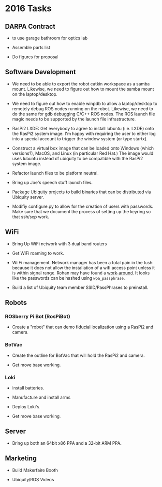 # 2016 Tasks

## DARPA Contract

*  to use garage bathroom for optics lab

* Assemble parts list

* Do figures for proposal

## Software Development

* We need to be able to export the robot catkin workspace as
  a samba mount.  Likewise, we need to figure out how to mount
  the samba mount on the laptop/desktop.

* We need to figure out how to enable winpdb to allow a laptop/desktop
  to remotely debug ROS nodes running on the robot.  Likewise,
  we need to do the same for gdb debugging C/C++ ROS nodes.
  The ROS launch file magic needs to be supported by the launch
  file infrastructure.

* RasPi2 LXDE:
  Get everybody to agree to install lubuntu (i.e. LXDE)
  onto the RasPi2 system image.  I'm happy with requiring
  the user to either log into a special account to trigger
  the window system (or type startx).

* Construct a virtual box image that can be loaded onto
  Windows (which versions?), MacOS, and Linux (in particular
  Red Hat.)  The image would uses lubuntu instead of ubiquity
  to be compatible with the RasPi2 system image.

* Refactor launch files to be platform neutral.

* Bring up Joe's speech stuff launch files.

* Package Ubiquity projects to build binaries that can be
  distributed via Ubiquity server.

* Modifiy configure.py to allow for the creation of users
  with passwords.  Make sure that we document the process
  of setting up the keyring so that ssh/scp work.

## WiFi

* Bring Up WiFi network with 3 dual band routers

* Get WiFi roaming to work.

* Wi Fi management.  Network manager has been a total pain
  in the tush because it does not allow the installation of
  a wifi access point unless it is within signal range.
  Rohan may have found a
  [work-around](http://askubuntu.com/questions/675771/add-multiple-wifi-networks-on-command-line).
  It looks like the passwords can be hashed using `wpa_passphrase`.

* Build a list of Ubiquity team member SSID/PassPhrases to
  preinstall.

## Robots

### ROSberry Pi Bot (RosPiBot)

* Create a "robot" that can demo fiducial localization
  using a RasPi2 and camera.

### BotVac

* Create the outline for BotVac that will hold the RasPi2
  and camera.

* Get move base working.

### Loki

* Install batteries.

* Manufacture and install arms.

* Deploy Loki's.

* Get move base working.

## Server

* Bring up both an 64bit x86 PPA and a 32-bit ARM PPA.

## Marketing

* Build Makerfaire Booth

* Ubiquity/ROS Videos



